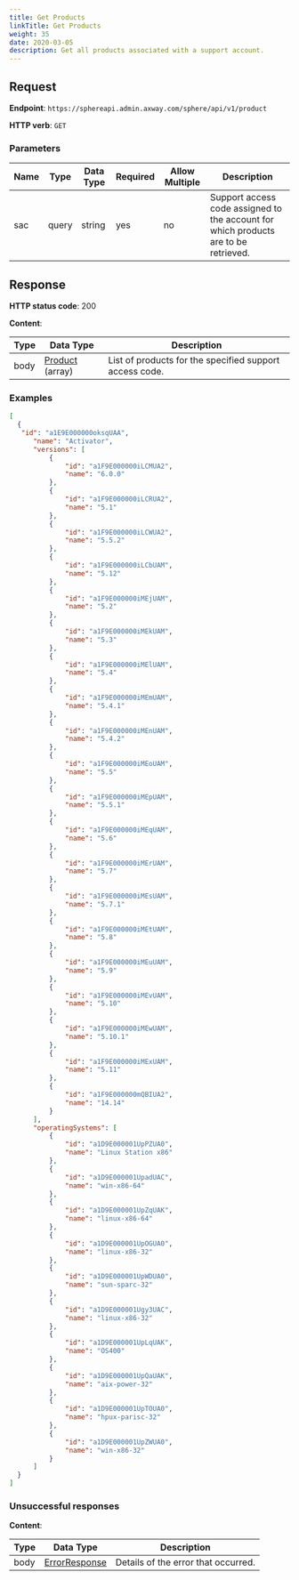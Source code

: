 ```yaml
---
title: Get Products
linkTitle: Get Products
weight: 35
date: 2020-03-05
description: Get all products associated with a support account.
---
```


## Request

**Endpoint**: `https://sphereapi.admin.axway.com/sphere/api/v1/product`

**HTTP verb**: `GET`

### Parameters

| Name   | Type  | Data Type | Required | Allow Multiple | Description |
| -------|-------|-----------|----------|----------------|-------------|
| sac    | query | string    | yes      |             no | Support access code assigned to the account for which products are to be retrieved. |

## Response

**HTTP status code**: 200

**Content**:

| Type | Data Type                                             | Description |
|------|-------------------------------------------------------|-------------|
| body | [Product](/docs/shared_services/supportapi/formats/get_products_res/#product) (array) | List of products for the specified support access code. |

### Examples

```json
[
  {
   "id": "a1E9E000000oksqUAA",
      "name": "Activator",
      "versions": [
          {
              "id": "a1F9E000000iLCMUA2",
              "name": "6.0.0"
          },
          {
              "id": "a1F9E000000iLCRUA2",
              "name": "5.1"
          },
          {
              "id": "a1F9E000000iLCWUA2",
              "name": "5.5.2"
          },
          {
              "id": "a1F9E000000iLCbUAM",
              "name": "5.12"
          },
          {
              "id": "a1F9E000000iMEjUAM",
              "name": "5.2"
          },
          {
              "id": "a1F9E000000iMEkUAM",
              "name": "5.3"
          },
          {
              "id": "a1F9E000000iMElUAM",
              "name": "5.4"
          },
          {
              "id": "a1F9E000000iMEmUAM",
              "name": "5.4.1"
          },
          {
              "id": "a1F9E000000iMEnUAM",
              "name": "5.4.2"
          },
          {
              "id": "a1F9E000000iMEoUAM",
              "name": "5.5"
          },
          {
              "id": "a1F9E000000iMEpUAM",
              "name": "5.5.1"
          },
          {
              "id": "a1F9E000000iMEqUAM",
              "name": "5.6"
          },
          {
              "id": "a1F9E000000iMErUAM",
              "name": "5.7"
          },
          {
              "id": "a1F9E000000iMEsUAM",
              "name": "5.7.1"
          },
          {
              "id": "a1F9E000000iMEtUAM",
              "name": "5.8"
          },
          {
              "id": "a1F9E000000iMEuUAM",
              "name": "5.9"
          },
          {
              "id": "a1F9E000000iMEvUAM",
              "name": "5.10"
          },
          {
              "id": "a1F9E000000iMEwUAM",
              "name": "5.10.1"
          },
          {
              "id": "a1F9E000000iMExUAM",
              "name": "5.11"
          },
          {
              "id": "a1F9E000000mQBIUA2",
              "name": "14.14"
          }
      ],
      "operatingSystems": [
          {
              "id": "a1D9E000001UpPZUA0",
              "name": "Linux Station x86"
          },
          {
              "id": "a1D9E000001UpadUAC",
              "name": "win-x86-64"
          },
          {
              "id": "a1D9E000001UpZqUAK",
              "name": "linux-x86-64"
          },
          {
              "id": "a1D9E000001UpOGUA0",
              "name": "linux-x86-32"
          },
          {
              "id": "a1D9E000001UpWDUA0",
              "name": "sun-sparc-32"
          },
          {
              "id": "a1D9E000001Ugy3UAC",
              "name": "linux-x86-32"
          },
          {
              "id": "a1D9E000001UpLqUAK",
              "name": "OS400"
          },
          {
              "id": "a1D9E000001UpQaUAK",
              "name": "aix-power-32"
          },
          {
              "id": "a1D9E000001UpTOUA0",
              "name": "hpux-parisc-32"
          },
          {
              "id": "a1D9E000001UpZWUA0",
              "name": "win-x86-32"
          }
      ]
  }
]
```

### Unsuccessful responses

**Content**:

| Type | Data Type                                     | Description |
|------|-----------------------------------------------|-------------|
| body | [ErrorResponse](/docs/shared_services/supportapi/formats/error_response) | Details of the error that occurred. |
